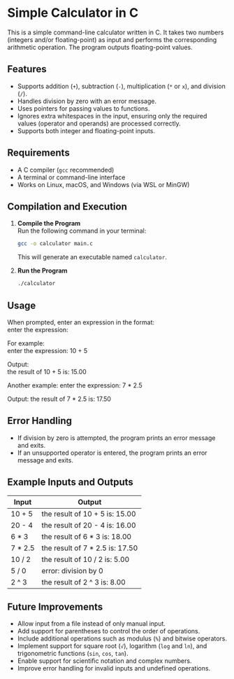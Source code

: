 # Simple Calculator in C

This is a simple command-line calculator written in C. It takes two numbers (integers and/or floating-point) as input and performs the corresponding arithmetic operation. The program outputs floating-point values.


## Features

- Supports addition (`+`), subtraction (`-`), multiplication (`*` or `x`), and division (`/`).
- Handles division by zero with an error message.
- Uses pointers for passing values to functions.
- Ignores extra whitespaces in the input, ensuring only the required values (operator and operands) are processed correctly.
- Supports both integer and floating-point inputs.


## Requirements

- A C compiler (`gcc` recommended)
- A terminal or command-line interface
- Works on Linux, macOS, and Windows (via WSL or MinGW)



## Compilation and Execution

1. **Compile the Program**  
   Run the following command in your terminal:  

   ```bash
   gcc -o calculator main.c
   ```

   This will generate an executable named `calculator`.

2. **Run the Program**  

   ```bash
   ./calculator
   ```

## Usage

When prompted, enter an expression in the format:  
enter the expression: <num1> <operator> <num2>  

For example:  
enter the expression: 10 + 5  

Output:  
the result of 10 + 5 is: 15.00  

Another example: 
enter the expression: 7 * 2.5

Output: 
the result of 7 * 2.5 is: 17.50


## Error Handling

- If division by zero is attempted, the program prints an error message and exits.
- If an unsupported operator is entered, the program prints an error message and exits.


## Example Inputs and Outputs

| Input    | Output                                  |
| -------- | --------------------------------------- |
| 10 + 5   | the result of 10 + 5 is: 15.00         |
| 20 - 4   | the result of 20 - 4 is: 16.00         |
| 6 * 3    | the result of 6 * 3 is: 18.00          |
| 7 * 2.5  | the result of 7 * 2.5 is: 17.50        |
| 10 / 2   | the result of 10 / 2 is: 5.00          |
| 5 / 0    | error: division by 0                   |
| 2 ^ 3    | the result of 2 ^ 3 is: 8.00           |



## Future Improvements

- Allow input from a file instead of only manual input.
- Add support for parentheses to control the order of operations.
- Include additional operations such as modulus (`%`) and bitwise operators.
- Implement support for square root (`√`), logarithm (`log` and `ln`), and trigonometric functions (`sin`, `cos`, `tan`).
- Enable support for scientific notation and complex numbers.
- Improve error handling for invalid inputs and undefined operations.
